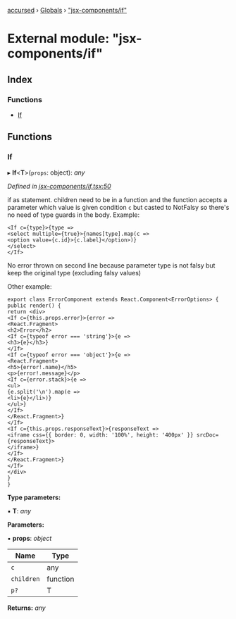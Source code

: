 [accursed](../README.md) › [Globals](../globals.md) › ["jsx-components/if"](_jsx_components_if_.md)

# External module: "jsx-components/if"

## Index

### Functions

* [If](_jsx_components_if_.md#if)

## Functions

###  If

▸ **If**<**T**>(`props`: object): *any*

*Defined in [jsx-components/if.tsx:50](https://github.com/cancerberoSgx/accursed/blob/5b2518e/src/jsx-components/if.tsx#L50)*

if as statement. children need to be in a function and the function accepts a parameter which value is given condition `c` but casted to NotFalsy<C> so there's no need of type guards in the body. Example:
```
<If c={type}>{type =>
<select multiple={true}>{names[type].map(c =>
<option value={c.id}>{c.label}</option>)}
</select>
</If>
```

No error thrown on second line because parameter type is not falsy but keep the original type (excluding falsy values)

Other example:

```
export class ErrorComponent extends React.Component<ErrorOptions> {
public render() {
return <div>
<If c={this.props.error}>{error =>
<React.Fragment>
<h2>Error</h2>
<If c={typeof error === 'string'}>{e =>
<h3>{e}</h3>}
</If>
<If c={typeof error === 'object'}>{e =>
<React.Fragment>
<h5>{error!.name}</h5>
<p>{error!.message}</p>
<If c={error.stack}>{e =>
<ul>
{e.split('\n').map(e =>
<li>{e}</li>)}
</ul>}
</If>
</React.Fragment>}
</If>
<If c={this.props.responseText}>{responseText =>
<iframe css={{ border: 0, width: '100%', height: '400px' }} srcDoc={responseText}>
</iframe>}
</If>
</React.Fragment>}
</If>
</div>
}
}

```

**Type parameters:**

▪ **T**: *any*

**Parameters:**

▪ **props**: *object*

Name | Type |
------ | ------ |
`c` | any |
`children` | function |
`p?` | T |

**Returns:** *any*
